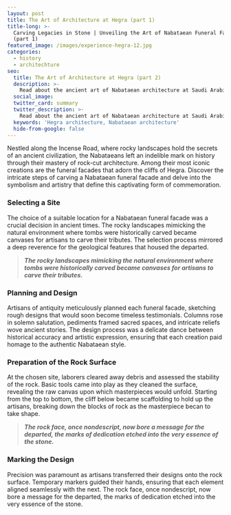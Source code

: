 ```yaml
---
layout: post
title: The Art of Architecture at Hegra (part 1)
title-long: >-
  Carving Legacies in Stone | Unveiling the Art of Nabataean Funeral Facades
  (part 1)
featured_image: /images/experience-hegra-12.jpg
categories:
  - history
  - architechture
seo:
  title: The Art of Architecture at Hegra (part 2)
  description: >-
    Read about the ancient art of Nabataean architecture at Saudi Arabia's first UNESCO World Heritage Site, Hegra, from selecting a site to planning and design. 
  social_image:
  twitter_card: summary
  twitter_description: >-
    Read about the ancient art of Nabataean architecture at Saudi Arabia's first UNESCO World Heritage Site, Hegra, from selecting a site to planning and design. 
  keywords: 'Hegra architecture, Nabataean architecture'
  hide-from-google: false  
---
```

Nestled along the Incense Road, where rocky landscapes hold the secrets of an ancient civilization, the Nabataeans left an indelible mark on history through their mastery of rock-cut architecture. Among their most iconic creations are the funeral facades that adorn the cliffs of Hegra. Discover the intricate steps of carving a Nabataean funeral facade and delve into the symbolism and artistry that define this captivating form of commemoration.

### **Selecting a Site**

The choice of a suitable location for a Nabataean funeral facade was a crucial decision in ancient times. The rocky landscapes mimicking the natural environment where tombs were historically carved became canvases for artisans to carve their tributes. The selection process mirrored a deep reverence for the geological features that housed the departed.

> ***The rocky landscapes mimicking the natural environment where tombs were historically carved became canvases for artisans to carve their tributes.***

### **Planning and Design**

Artisans of antiquity meticulously planned each funeral facade, sketching rough designs that would soon become timeless testimonials. Columns rose in solemn salutation, pediments framed sacred spaces, and intricate reliefs wove ancient stories. The design process was a delicate dance between historical accuracy and artistic expression, ensuring that each creation paid homage to the authentic Nabataean style.

### **Preparation of the Rock Surface**

At the chosen site, laborers cleared away debris and assessed the stability of the rock. Basic tools came into play as they cleaned the surface, revealing the raw canvas upon which masterpieces would unfold. Starting from the top to bottom, the cliff below became scaffolding to hold up the artisans, breaking down the blocks of rock as the masterpiece becan to take shape.

> ***The rock face, once nondescript, now bore a message for the departed, the marks of dedication etched into the very essence of the stone.***

### **Marking the Design**

Precision was paramount as artisans transferred their designs onto the rock surface. Temporary markers guided their hands, ensuring that each element aligned seamlessly with the next. The rock face, once nondescript, now bore a message for the departed, the marks of dedication etched into the very essence of the stone.